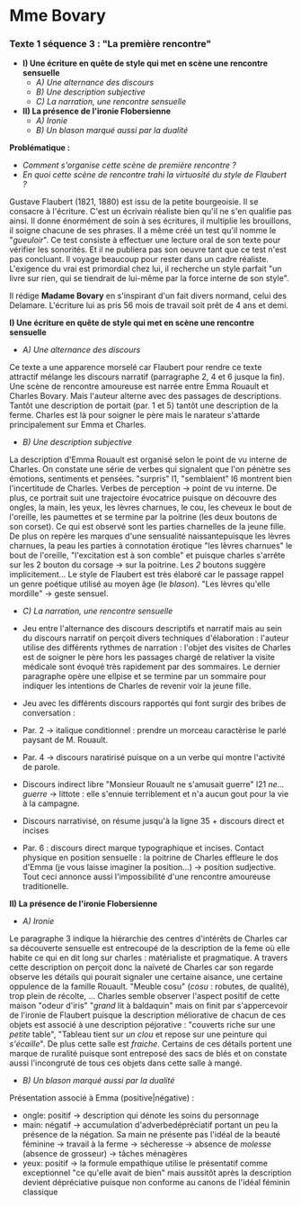 # Mme Bovary
### Texte 1 séquence 3 : "La première rencontre"

* **I) Une écriture en quête de style qui met en scène une rencontre sensuelle**
    * *A) Une alternance des discours*
    * *B) Une description subjective*
    * *C) La narration, une rencontre sensuelle*
* **II) La présence de l'ironie Flobersienne**
    * *A) Ironie*
    * *B) Un blason marqué aussi par la dualité*

**Problématique :** 
* *Comment s'organise cette scène de première rencontre ?*
* *En quoi cette scène de rencontre trahi la virtuosité du style de Flaubert ?*

Gustave Flaubert (1821, 1880) est issu de la petite bourgeoisie. Il se consacre à l'écriture. C'est un écrivain réaliste bien qu'il ne s'en qualifie pas ainsi. Il donne énormément de soin à ses écritures, il multiplie les brouillons, il soigne chacune de ses phrases. Il a même créé un test qu'il nomme le "*gueuloir*". Ce test consiste à effectuer une lecture oral de son texte pour vérifier les sonorités. Et il ne publiera pas son oeuvre tant que ce test n'est pas concluant. Il voyage beaucoup pour rester dans un cadre réaliste. L'exigence du vrai est primordial chez lui, il recherche un style parfait "un livre sur rien, qui se tiendrait de lui-même par la force interne de son style".

Il rédige **Madame Bovary** en s'inspirant d'un fait divers normand, celui des Delamare. L'écriture lui as pris 56 mois de travail soit prêt de 4 ans et demi. 

**I) Une écriture en quête de style qui met en scène une rencontre sensuelle**

* *A) Une alternance des discours*

Ce texte a une apparence morselé car Flaubert pour rendre ce texte attractif mélange les discours narratif (parragraphe 2, 4 et 6 jusque la fin). Une scène de rencontre amoureuse est narrée entre Emma Rouault et Charles Bovary. Mais l'auteur alterne avec des passages de descriptions. Tantôt une description de portait (par. 1 et 5) tantôt une description de la ferme. Charles est là pour soigner le père mais le narateur s'attarde principalement sur Emma et Charles.

* *B) Une description subjective*

La description d'Emma Rouault est organisé selon le point de vu interne de Charles. On constate une série de verbes qui signalent que l'on pénètre ses émotions, sentiments et pensées. "surpris" l1, "semblaient" l6 montrent bien l'incertitude de Charles. Verbes de perception -> point de vu interne. De plus, ce portrait suit une trajectoire évocatrice puisque on découvre des ongles, la main, les yeux, les lèvres charnues, le cou, les cheveux le bout de l'oreille, les paumettes et se termine par la poitrine (les deux boutons de son corset). Ce qui est observé sont les parties charnelles de la jeune fille. De plus on repère les marques d'une sensualité naissantepuisque les lèvres charnues, la peau les parties à connotation érotique "les lèvres charnues" le bout de l'oreille, "l'excitation est à son comble" et puisque charles s'arrête sur les 2 bouton du corsage -> sur la poitrine. Les *2* boutons suggère implicitement... Le style de Flaubert est très élaboré car le passage rappel un genre poétique utilisé au moyen âge (le *blason*). "Les lèvres qu'elle mordille" -> geste sensuel.

* *C) La narration, une rencontre sensuelle*

 * Jeu entre l'alternance des discours descriptifs et narratif mais au sein du discours narratif on perçoit divers techniques d'élaboration : l'auteur utilise des différents rythmes de narration : l'objet des visites de Charles est de soigner le père hors les passages chargé de relativer la visite médicale sont évoqué très rapidement par des sommaires. Le dernier paragraphe opère une ellpise et se termine par un sommaire pour indiquer les intentions de Charles de revenir voir la jeune fille.
 * Jeu avec les différents discours rapportés qui font surgir des bribes de conversation :
 * Par. 2 -> italique conditionnel : prendre un morceau caractèrise le parlé paysant de M. Rouault.
 * Par. 4 -> discours naratirisé puisque on a un verbe qui montre l'activité de parole.
 * Discours indirect libre "Monsieur Rouault ne s'amusait guerre" l21 *ne... guerre* -> littote : elle s'ennuie terriblement et n'a aucun gout pour la vie à la campagne.
 * Discours narrativisé, on résume jusqu'à la ligne 35 + discours direct et incises
 * Par. 6 : discours direct marque typographique et incises. Contact physique en position sensuelle : la poitrine de Charles effleure le dos d'Emma (je vous laisse imaginer la position...) -> position sudjective. Tout ceci annonce aussi l'impossibilité d'une rencontre amoureuse traditionelle.

**II) La présence de l'ironie Flobersienne**

* *A) Ironie*

Le paragraphe 3 indique la hiérarchie des centres d'intérêts de Charles car sa découverte sensuelle est entrecoupé de la description de la feme où elle habite ce qui en dit long sur charles : matérialiste et pragmatique. A travers cette description on perçoit donc la naïveté de Charles car son regarde observe les détails qui pourait signaler une certaine aisance, une certaine oppulence de la famille Rouault. "Meuble cosu" (*cosu* : robutes, de qualité), trop plein de récolte, ... Charles semble observer l'aspect positif de cette maison "odeur d'iris" "*grand* lit à baldaquin" mais on finit par s'appercevoir de l'ironie de Flaubert puisque la description méliorative de chacun de ces objets est associé à une description péjorative : "couverts riche sur une *petite* table", "Tableau tient sur *un clou* et repose sur une peinture qui *s'écaille*". De plus cette salle est *fraiche*. Certains de ces détails portent une marque de ruralité puisque sont entreposé des sacs de blés et on constate aussi l'incongruté de tous ces objets dans cette salle à mangé.

* *B) Un blason marqué aussi par la dualité*

Présentation associé à Emma (positive|négative) : 
* ongle: positif -> description qui dénote les soins du personnage
* main: négatif -> accumulation d'adverbedépréciatif portant un peu la présence de la négation. Sa main ne présente pas l'idéal de la beauté féminine -> travail à la ferme -> sécheresse -> absence de *molesse* (absence de grosseur) -> tâches ménagères
* yeux: positif -> la formule empathique utilise le présentatif comme exceptionnel "ce qu'elle avait de bien" mais aussitôt après la description devient dépréciative puisque non conforme au canons de l'idéal féminin classique
